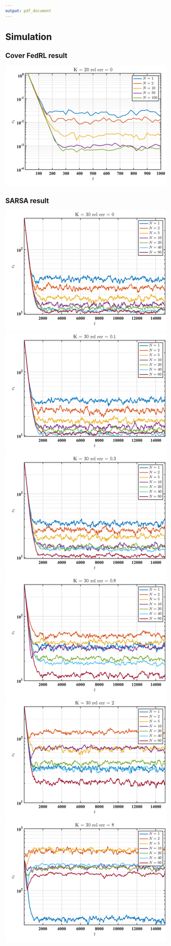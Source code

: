 ```yaml
---
output: pdf_document
---
```


# Simulation

## Cover FedRL result

![](td_0331.png)

## SARSA result

![](sarsa_het0_033012.png)
![](sarsa_het01_033012.png)
![](sarsa_het03_033012.png)
![](sarsa_het08_033012.png)
![](sarsa_het2_033012.png)
![](sarsa_het8_033012.png)


